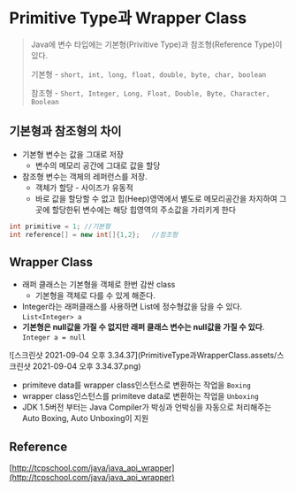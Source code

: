 # Primitive Type과 Wrapper Class

> Java에 변수 타입에는 기본형(Privitive Type)과 참조형(Reference Type)이 있다.
>
> 기본형 - `short, int, long, float, double, byte, char, boolean`
>
> 참조형 - `Short, Integer, Long, Float, Double, Byte, Character, Boolean`

## 기본형과 참조형의 차이

* 기본형 변수는 값을 그대로 저장
  * 변수의 메모리 공간에 그대로 값을 할당
* 참조형 변수는 객체의 레퍼런스를 저장.
  * 객체가 할당 - 사이즈가 유동적
  * 바로 값을 할당할 수 없고 힙(Heep)영역에서 별도로 메모리공간을 차지하여 그곳에 할당한뒤 변수에는 해당 힙영역의 주소값을 가리키게 한다

```java
int primitive = 1; //기본형
int reference[] = new int[]{1,2};	//참조형
```

## Wrapper Class

* 래퍼 클래스는 기본형을 객체로 한번 감싼 class
  * 기본형을 객체로 다를 수 있게 해준다.
* Integer라는 래퍼클래스를 사용하면 List에 정수형값을 담을 수 있다. `List<Integer> a`
*  **기본형은 null값을 가질 수 없지만 래퍼 클래스 변수는 null값을 가질 수 있다**. `Integer a = null`

![스크린샷 2021-09-04 오후 3.34.37](PrimitiveType과WrapperClass.assets/스크린샷 2021-09-04 오후 3.34.37.png)

* primiteve data를 wrapper class인스턴스로 변환하는 작업을 `Boxing`
* wrapper class인스턴스를 primiteve data로 변환하는 작업을 `Unboxing`
* JDK 1.5버전 부터는 Java Compiler가 박싱과 언박싱을 자동으로 처리해주는 Auto Boxing, Auto Unboxing이 지원





## Reference

[http://tcpschool.com/java/java_api_wrapper](http://tcpschool.com/java/java_api_wrapper)

